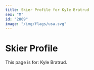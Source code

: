 ```yaml
---
title: Skier Profile for Kyle Bratrud
sex: "M"
id: "2809"
image: "/img/flags/usa.svg" 
---
```


# Skier Profile

This page is for: Kyle Bratrud.
    